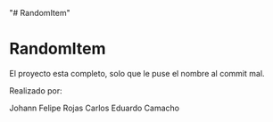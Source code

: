 "# RandomItem" 
# RandomItem

El proyecto esta completo, solo que le puse el nombre al commit mal.

Realizado por:

Johann Felipe Rojas
Carlos Eduardo Camacho

